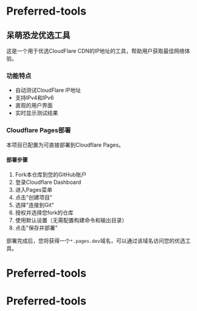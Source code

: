 # Preferred-tools

## 呆萌恐龙优选工具

这是一个用于优选CloudFlare CDN的IP地址的工具，帮助用户获取最佳网络体验。

### 功能特点

- 自动测试CloudFlare IP地址
- 支持IPv4和IPv6
- 直观的用户界面
- 实时显示测试结果

### Cloudflare Pages部署

本项目已配置为可直接部署到Cloudflare Pages。

#### 部署步骤

1. Fork本仓库到您的GitHub账户
2. 登录Cloudflare Dashboard
3. 进入Pages菜单
4. 点击"创建项目"
5. 选择"连接到Git"
6. 授权并选择您fork的仓库
7. 使用默认设置（无需配置构建命令和输出目录）
8. 点击"保存并部署"

部署完成后，您将获得一个`*.pages.dev`域名，可以通过该域名访问您的优选工具。
# Preferred-tools
# Preferred-tools
